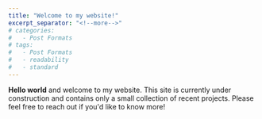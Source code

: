 ```yaml
---
title: "Welcome to my website!"
excerpt_separator: "<!--more-->"
# categories:
#   - Post Formats
# tags:
#   - Post Formats
#   - readability
#   - standard
---
```


**Hello world** and welcome to my website. This site is currently under construction and contains only a small collection of recent projects. Please feel free to reach out if you'd like to know more!


